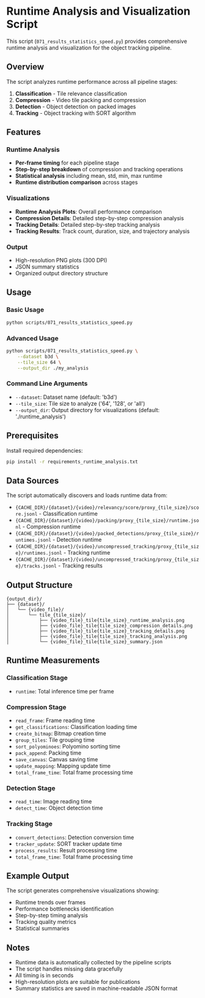 # Runtime Analysis and Visualization Script

This script (`071_results_statistics_speed.py`) provides comprehensive runtime analysis and visualization for the object tracking pipeline.

## Overview

The script analyzes runtime performance across all pipeline stages:
1. **Classification** - Tile relevance classification
2. **Compression** - Video tile packing and compression
3. **Detection** - Object detection on packed images
4. **Tracking** - Object tracking with SORT algorithm

## Features

### Runtime Analysis
- **Per-frame timing** for each pipeline stage
- **Step-by-step breakdown** of compression and tracking operations
- **Statistical analysis** including mean, std, min, max runtime
- **Runtime distribution comparison** across stages

### Visualizations
- **Runtime Analysis Plots**: Overall performance comparison
- **Compression Details**: Detailed step-by-step compression analysis
- **Tracking Details**: Detailed step-by-step tracking analysis
- **Tracking Results**: Track count, duration, size, and trajectory analysis

### Output
- High-resolution PNG plots (300 DPI)
- JSON summary statistics
- Organized output directory structure

## Usage

### Basic Usage
```bash
python scripts/071_results_statistics_speed.py
```

### Advanced Usage
```bash
python scripts/071_results_statistics_speed.py \
    --dataset b3d \
    --tile_size 64 \
    --output_dir ./my_analysis
```

### Command Line Arguments
- `--dataset`: Dataset name (default: 'b3d')
- `--tile_size`: Tile size to analyze ('64', '128', or 'all')
- `--output_dir`: Output directory for visualizations (default: './runtime_analysis')

## Prerequisites

Install required dependencies:
```bash
pip install -r requirements_runtime_analysis.txt
```

## Data Sources

The script automatically discovers and loads runtime data from:
- `{CACHE_DIR}/{dataset}/{video}/relevancy/score/proxy_{tile_size}/score.jsonl` - Classification runtime
- `{CACHE_DIR}/{dataset}/{video}/packing/proxy_{tile_size}/runtime.jsonl` - Compression runtime
- `{CACHE_DIR}/{dataset}/{video}/packed_detections/proxy_{tile_size}/runtimes.jsonl` - Detection runtime
- `{CACHE_DIR}/{dataset}/{video}/uncompressed_tracking/proxy_{tile_size}/runtimes.jsonl` - Tracking runtime
- `{CACHE_DIR}/{dataset}/{video}/uncompressed_tracking/proxy_{tile_size}/tracks.jsonl` - Tracking results

## Output Structure

```
{output_dir}/
├── {dataset}/
│   └── {video_file}/
│       └── tile_{tile_size}/
│           ├── {video_file}_tile{tile_size}_runtime_analysis.png
│           ├── {video_file}_tile{tile_size}_compression_details.png
│           ├── {video_file}_tile{tile_size}_tracking_details.png
│           ├── {video_file}_tile{tile_size}_tracking_analysis.png
│           └── {video_file}_tile{tile_size}_summary.json
```

## Runtime Measurements

### Classification Stage
- `runtime`: Total inference time per frame

### Compression Stage
- `read_frame`: Frame reading time
- `get_classifications`: Classification loading time
- `create_bitmap`: Bitmap creation time
- `group_tiles`: Tile grouping time
- `sort_polyominoes`: Polyomino sorting time
- `pack_append`: Packing time
- `save_canvas`: Canvas saving time
- `update_mapping`: Mapping update time
- `total_frame_time`: Total frame processing time

### Detection Stage
- `read_time`: Image reading time
- `detect_time`: Object detection time

### Tracking Stage
- `convert_detections`: Detection conversion time
- `tracker_update`: SORT tracker update time
- `process_results`: Result processing time
- `total_frame_time`: Total frame processing time

## Example Output

The script generates comprehensive visualizations showing:
- Runtime trends over frames
- Performance bottlenecks identification
- Step-by-step timing analysis
- Tracking quality metrics
- Statistical summaries

## Notes

- Runtime data is automatically collected by the pipeline scripts
- The script handles missing data gracefully
- All timing is in seconds
- High-resolution plots are suitable for publications
- Summary statistics are saved in machine-readable JSON format

